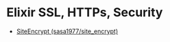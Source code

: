 # Elixir SSL, HTTPs, Security

* [SiteEncrypt (sasa1977/site_encrypt)](https://github.com/sasa1977/site_encrypt)